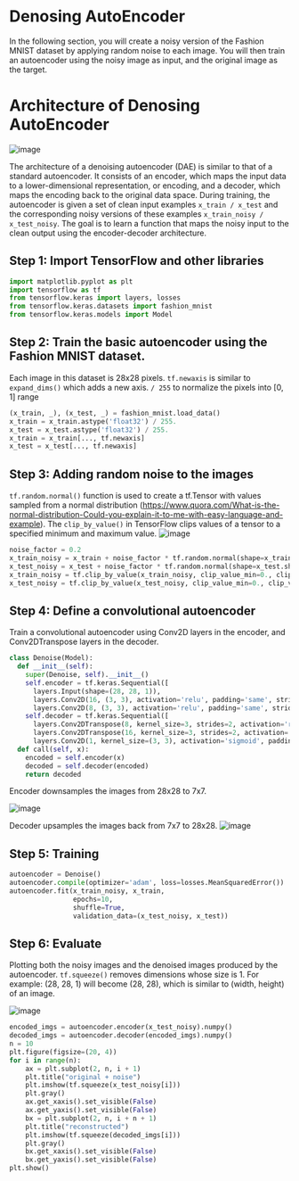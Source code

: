 # Denosing AutoEncoder

In the following section, you will create a noisy version of the Fashion MNIST dataset by applying random noise to each image. You will then train an autoencoder using the noisy image as input, and the original image as the target.

# Architecture of Denosing AutoEncoder

![image](https://github.com/hughiephan/DPL/assets/16631121/8b6ac459-d9f1-4dd1-b60a-8c44f8767dba)

The architecture of a denoising autoencoder (DAE) is similar to that of a standard autoencoder. It consists of an encoder, which maps the input data to a lower-dimensional representation, or encoding, and a decoder, which maps the encoding back to the original data space. During training, the autoencoder is given a set of clean input examples `x_train / x_test` and the corresponding noisy versions of these examples `x_train_noisy / x_test_noisy`. The goal is to learn a function that maps the noisy input to the clean output using the encoder-decoder architecture.

## Step 1: Import TensorFlow and other libraries
```py
import matplotlib.pyplot as plt
import tensorflow as tf
from tensorflow.keras import layers, losses
from tensorflow.keras.datasets import fashion_mnist
from tensorflow.keras.models import Model
```

## Step 2: Train the basic autoencoder using the Fashion MNIST dataset. 
Each image in this dataset is 28x28 pixels. `tf.newaxis` is similar to `expand_dims()` which adds a new axis.  `/ 255` to normalize the pixels into [0, 1] range

```py
(x_train, _), (x_test, _) = fashion_mnist.load_data()
x_train = x_train.astype('float32') / 255.
x_test = x_test.astype('float32') / 255.
x_train = x_train[..., tf.newaxis]
x_test = x_test[..., tf.newaxis]
```

## Step 3: Adding random noise to the images

`tf.random.normal()` function is used to create a tf.Tensor with values sampled from a normal distribution (https://www.quora.com/What-is-the-normal-distribution-Could-you-explain-it-to-me-with-easy-language-and-example). The `clip_by_value()` in TensorFlow clips values of a tensor to a specified minimum and maximum value.
![image](https://github.com/hughiephan/DPL/assets/16631121/4f42e3b5-e774-49a2-bf69-e5de48917ccd)

```py
noise_factor = 0.2
x_train_noisy = x_train + noise_factor * tf.random.normal(shape=x_train.shape) 
x_test_noisy = x_test + noise_factor * tf.random.normal(shape=x_test.shape) 
x_train_noisy = tf.clip_by_value(x_train_noisy, clip_value_min=0., clip_value_max=1.)
x_test_noisy = tf.clip_by_value(x_test_noisy, clip_value_min=0., clip_value_max=1.)
```

## Step 4: Define a convolutional autoencoder
Train a convolutional autoencoder using Conv2D layers in the encoder, and Conv2DTranspose layers in the decoder.
```py
class Denoise(Model):
  def __init__(self):
    super(Denoise, self).__init__()
    self.encoder = tf.keras.Sequential([
      layers.Input(shape=(28, 28, 1)),
      layers.Conv2D(16, (3, 3), activation='relu', padding='same', strides=2),
      layers.Conv2D(8, (3, 3), activation='relu', padding='same', strides=2)])
    self.decoder = tf.keras.Sequential([
      layers.Conv2DTranspose(8, kernel_size=3, strides=2, activation='relu', padding='same'),
      layers.Conv2DTranspose(16, kernel_size=3, strides=2, activation='relu', padding='same'),
      layers.Conv2D(1, kernel_size=(3, 3), activation='sigmoid', padding='same')])
  def call(self, x):
    encoded = self.encoder(x)
    decoded = self.decoder(encoded)
    return decoded
```

Encoder downsamples the images from 28x28 to 7x7.

![image](https://github.com/hughiephan/DPL/assets/16631121/1f27edd0-b1f0-49b0-b8d9-37b6e12ea388)

Decoder upsamples the images back from 7x7 to 28x28.
![image](https://github.com/hughiephan/DPL/assets/16631121/c373a000-4096-4a60-bde9-3d6047e34b3f)


## Step 5: Training
```py
autoencoder = Denoise()
autoencoder.compile(optimizer='adam', loss=losses.MeanSquaredError())
autoencoder.fit(x_train_noisy, x_train,
                epochs=10,
                shuffle=True,
                validation_data=(x_test_noisy, x_test))
```

## Step 6: Evaluate
Plotting both the noisy images and the denoised images produced by the autoencoder. `tf.squeeze()` removes dimensions whose size is 1. For example: (28, 28, 1) will become (28, 28), which is similar to (width, height) of an image.

![image](https://github.com/hughiephan/DPL/assets/16631121/8d6a8b83-d2b3-4cc8-83e2-08a9d757b433)

```py
encoded_imgs = autoencoder.encoder(x_test_noisy).numpy()
decoded_imgs = autoencoder.decoder(encoded_imgs).numpy()
n = 10
plt.figure(figsize=(20, 4))
for i in range(n):
    ax = plt.subplot(2, n, i + 1)
    plt.title("original + noise")
    plt.imshow(tf.squeeze(x_test_noisy[i]))
    plt.gray()
    ax.get_xaxis().set_visible(False)
    ax.get_yaxis().set_visible(False)
    bx = plt.subplot(2, n, i + n + 1)
    plt.title("reconstructed")
    plt.imshow(tf.squeeze(decoded_imgs[i]))
    plt.gray()
    bx.get_xaxis().set_visible(False)
    bx.get_yaxis().set_visible(False)
plt.show()
```
